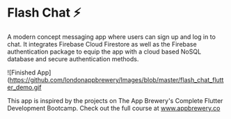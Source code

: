 


# Flash Chat ⚡️

A modern concept messaging app where users can sign up and log in to chat. It integrates Firebase Cloud Firestore as well as the Firebase authentication package to equip the app with a cloud based NoSQL database and secure authentication methods. 

![Finished App](https://github.com/londonappbrewery/Images/blob/master/flash_chat_flutter_demo.gif

This app is inspired by the projects on The App Brewery's Complete Flutter Development Bootcamp. Check out the full course at www.appbrewery.co

